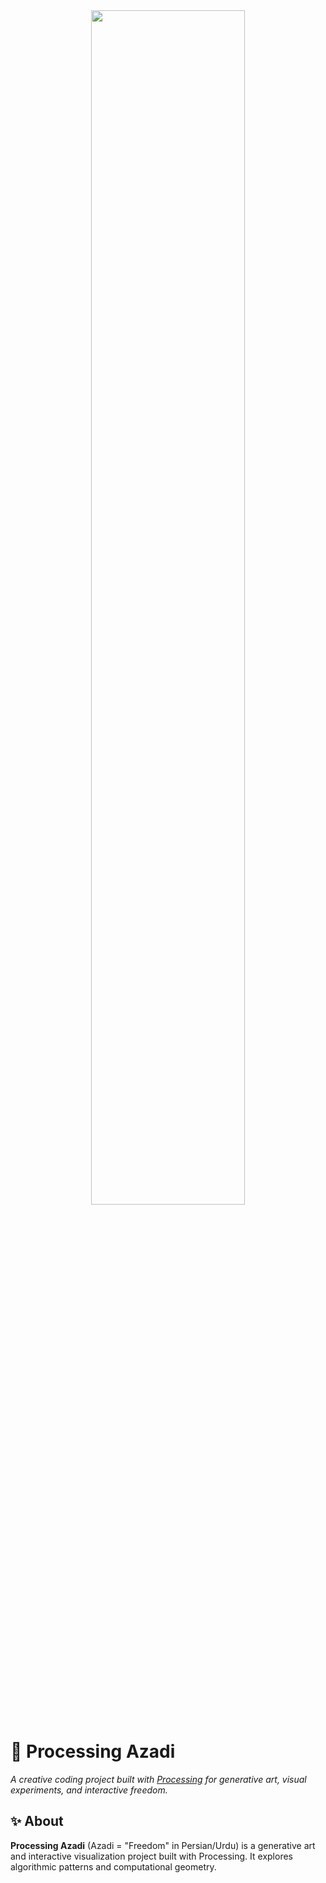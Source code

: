 <div align="center">
  <img src="./animated.gif" width="70%"/>
</div>

# 🎨 Processing Azadi  
*A creative coding project built with [Processing](https://processing.org/) for generative art, visual experiments, and interactive freedom.*  



## ✨ About  
**Processing Azadi** (Azadi = "Freedom" in Persian/Urdu) is a generative art and interactive visualization project built with Processing. It explores algorithmic patterns and computational geometry.  
